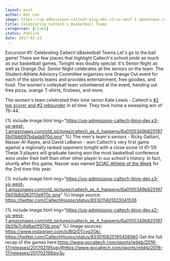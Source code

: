 ```yaml
---
layout: post
author: Ker Lee
image: https://ug-admissions-caltech-blog-dev.s3-us-west-1.amazonaws.com/old_pictures/caltech_as_it_happens/6a0105349b8251970b01b7c8d8ad85970b.jpg
title: Celebrating Caltech's Basketball Teams
categories: [clubs]
status: Publish
date: 2017-02-23
---
```


Excursion #1: Celebrating Caltech'sBasketball Teams
Let's go to the ball game! There are few places that highlight Caltech's school pride as much as our basketball games. Tonight was doubly special: it's Senior Night as well as Orange Out. Senior Night celebrates all the seniors on the team. The Student-Athlete Advisory Committee organizes one Orange Out event for each of the sports teams and provides entertainment, free goodies, and food. The women's volleyball team volunteered at the event, handing out free pizza, orange T-shirts, frisbees, and more.

The women's team celebrated their lone senior Kate Lewis - Caltech's <a href="https://twitter.com/caltechwbb/status/833469856225882113">#2 top scorer and #2 rebounder</a> in all time. They took home a sweeping win of 76-44.


{% include image.html img="https://ug-admissions-caltech-blog-dev.s3-us-west-1.amazonaws.com/old_pictures/caltech_as_it_happens/6a0105349b8251970b01bb097bdada970d.png" %}
The men's team's seniors - Ricky Galliani, Nasser Al-Rayes, and David LeBaron - won Caltech's very first game against a regionally ranked opponent tonight with a close score of 61-59. These 3 players will graduate having won the most basketball conference wins under their belt than other other player in our school's history. In fact, shortly after this game, Nasser was named <a href="https://www.thesciac.org/aotw/2016-17/Week_24-_feb_20/Weeklies/MBB_2.20.17.pdf" rel="noopener noreferrer" target="_blank">SCIAC Athlete of the Week</a> for the 2nd time this year.


{% include image.html img="https://ug-admissions-caltech-blog-dev.s3-us-west-1.amazonaws.com/old_pictures/caltech_as_it_happens/6a0105349b8251970b01b8d263113e970c.png" %}
Image source: <a href="https://twitter.com/CaltechHoops/status/833011401023041536">https://twitter.com/CaltechHoops/status/833011401023041536</a>


{% include image.html img="https://ug-admissions-caltech-blog-dev.s3-us-west-1.amazonaws.com/old_pictures/caltech_as_it_happens/6a0105349b8251970b01b7c8d8ae1f970b.png" %}
Image sources: <a href="https://www.instagram.com/p/BQrDTcvg2Ok/, https://twitter.com/CaltechHoops/status/833010825195458560">https://www.instagram.com/p/BQrDTcvg2Ok/, https://twitter.com/CaltechHoops/status/833010825195458560</a>
Get the full recap of the games here:<a href="https://www.gocaltech.com/sports/wbkb/2016-17/releases/201702195sgyjf">https://www.gocaltech.com/sports/wbkb/2016-17/releases/201702195sgyjf</a><a href="https://www.gocaltech.com/sports/mbkb/2016-17/releases/201702198jpv3u">https://www.gocaltech.com/sports/mbkb/2016-17/releases/201702198jpv3u</a>
